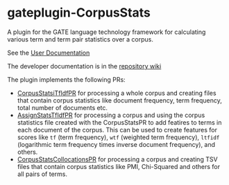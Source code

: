 # gateplugin-CorpusStats

A plugin for the GATE language technology framework for calculating various term and term pair
statistics over a corpus. 

See the [User Documentation](https://johann-petrak.github.io/gateplugin-CorpusStats/)

The developer documentation is in the [repository wiki](https://github.com/johann-petrak/gateplugin-CorpusStats/wiki)

The plugin implements the following PRs:
* [CorpusStatsiTfIdfPR](https://johann-petrak.github.io/gateplugin-CorpusStats/doc-CorpusStatsTfIdfPR) for processing
  a whole corpus and creating files that contain corpus statistics like document frequency, term frequency,
  total number of documents etc.
* [AssignStatsTfIdfPR](https://johann-petrak.github.io/gateplugin-CorpusStats/doc-AssignStatsTfIdfPR) for processing
  a corpus and using the corpus statistics file created with the CorpusStatsPR to add featires to terms
  in each document of the corpus. This can be used to create features for scores like `tf` (term frequency),
  `wtf` (weighted term frequency), `ltfidf` (logarithmic term frequency times inverse document frequency), and others.
* [CorpusStatsCollocationsPR](https://johann-petrak.github.io/gateplugin-CorpusStats/doc-CorpusStatsCollocationsPR) for processing a
  corpus and creating TSV files that contain corpus statistics like PMI, Chi-Squared and others
  for all pairs of terms.
